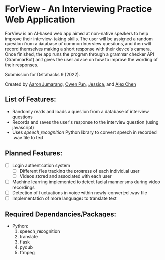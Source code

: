 # ForView - An Interviewing Practice Web Application

ForView is an AI-based web app aimed at non-native speakers to help improve their interview-taking skills. The user will be assigned a 
random question from a database of common interview questions, and then will record themselves making a short response with their device's camera. Once 
finished, the app runs the program through a grammar checker API (GrammarBot) and gives the user advice on how to improve the wording of their responses.

Submission for Deltahacks 9 (2022).

Created by [Aaron Jumarang](https://github.com/aaronjuma), [Owen Pan](https://github.com/Clowenp), [Jessica](https://github.com/ojaura), and [Alex Chen](https://github.com/alexchen2)

## List of Features:
- Randomly reads and loads a question from a database of interview questions
- Records and saves the user's response to the interview question (using javascript)
- Uses *speech_recognition* Python library to convert speech in recorded .wav file to text

## Planned Features:
- [ ] Login authentication system
  - [ ] Different files tracking the progress of each individual user
  - [ ] Videos stored and associated with each user
- [ ] Machine learning implemented to detect facial mannerisms during video recordings
- [ ] Detection of fluctuations in voice within newly-converted .wav file
- [ ] Implementation of more languages to translate text

## Required Dependancies/Packages:
- Python:
  1. speech_recognition
  2. translate
  3. flask
  4. pydub
  5. ffmpeg
<!--  Add on more if necessary  -->


